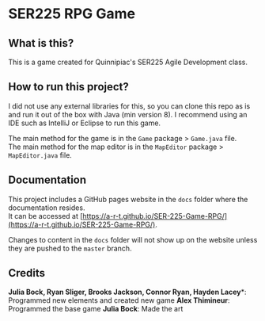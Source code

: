 # SER225 RPG Game

## What is this?
This is a game created for Quinnipiac's SER225 Agile Development class.

## How to run this project?
I did not use any external libraries for this, so you can clone this repo as is and run it out of the box with Java (min version 8).
I recommend using an IDE such as IntelliJ or Eclipse to run this game.

The main method for the game is in the `Game` package > `Game.java` file.<br>
The main method for the map editor is in the `MapEditor` package > `MapEditor.java` file.

## Documentation
This project includes a GitHub pages website in the `docs` folder where the documentation resides.<br>
It can be accessed at [https://a-r-t.github.io/SER-225-Game-RPG/](https://a-r-t.github.io/SER-225-Game-RPG/).

Changes to content in the `docs` folder will not show up on the website unless they are pushed to the `master` branch.

## Credits
**Julia Bock, Ryan Sliger, Brooks Jackson, Connor Ryan, Hayden Lacey***: Programmed new elements and created new game
**Alex Thimineur**: Programmed the base game
**Julia Bock**: Made the art 
